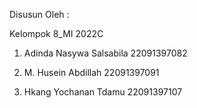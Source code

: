 Disusun Oleh : 

Kelompok 8_MI 2022C 

1. Adinda Nasywa Salsabila 22091397082

2. M. Husein Abdillah      22091397091

3. Hkang Yochanan Tdamu    22091397107
